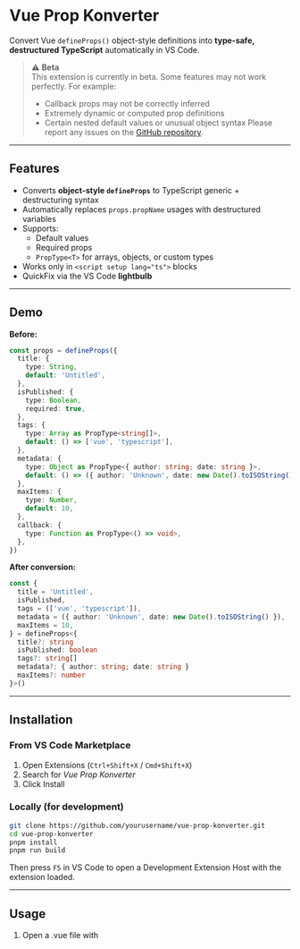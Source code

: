 # Vue Prop Konverter

Convert Vue `defineProps()` object-style definitions into **type-safe, destructured TypeScript** automatically in VS Code.

> ⚠️ **Beta**  
> This extension is currently in beta. Some features may not work perfectly. For example:
> - Callback props may not be correctly inferred
> - Extremely dynamic or computed prop definitions
> - Certain nested default values or unusual object syntax
> Please report any issues on the [GitHub repository](https://github.com/arashsheyda/vue-prop-konverter/issues).


---

## Features

- Converts **object-style `defineProps`** to TypeScript generic + destructuring syntax
- Automatically replaces `props.propName` usages with destructured variables
- Supports:
  - Default values
  - Required props
  - `PropType<T>` for arrays, objects, or custom types
- Works only in `<script setup lang="ts">` blocks
- QuickFix via the VS Code **lightbulb**

---

## Demo

**Before:**

```ts
const props = defineProps({
  title: {
    type: String,
    default: 'Untitled',
  },
  isPublished: {
    type: Boolean,
    required: true,
  },
  tags: {
    type: Array as PropType<string[]>,
    default: () => ['vue', 'typescript'],
  },
  metadata: {
    type: Object as PropType<{ author: string; date: string }>,
    default: () => ({ author: 'Unknown', date: new Date().toISOString() }),
  },
  maxItems: {
    type: Number,
    default: 10,
  },
  callback: {
    type: Function as PropType<() => void>,
  },
})
```

**After conversion:**

```ts
const {
  title = 'Untitled',
  isPublished,
  tags = (['vue', 'typescript']),
  metadata = ({ author: 'Unknown', date: new Date().toISOString() }),
  maxItems = 10,
} = defineProps<{
  title?: string
  isPublished: boolean
  tags?: string[]
  metadata?: { author: string; date: string }
  maxItems?: number
}>()
```

---

## Installation

### From VS Code Marketplace

1. Open Extensions (`Ctrl+Shift+X` / `Cmd+Shift+X`)
2. Search for *Vue Prop Konverter*
3. Click Install

### Locally (for development)

```bash
git clone https://github.com/yourusername/vue-prop-konverter.git
cd vue-prop-konverter
pnpm install
pnpm run build
```

Then press `F5` in VS Code to open a Development Extension Host with the extension loaded.

---

## Usage

1. Open a .vue file with <script setup lang="ts">
2. Place your cursor over a defineProps() object-style declaration
3. Click the lightbulb or press Ctrl+. / Cmd+.
4. Select "Replace defineProps() with type-safe variant and update usage"
5. The props will be converted automatically

---

## Requirements

- VS Code 1.90+
- Vue 3 with <script setup lang="ts">
- TypeScript installed in your project

---

## Extension Settings

No additional settings required — works out of the box.

---

## Contributing

1. Fork the repo
2. Create a branch (git checkout -b feature/my-feature)
3. Make your changes & run pnpm lint and pnpm build
4. Submit a pull request

---

## License

[MIT © 2025 Arash Sheyda](LICENSE)